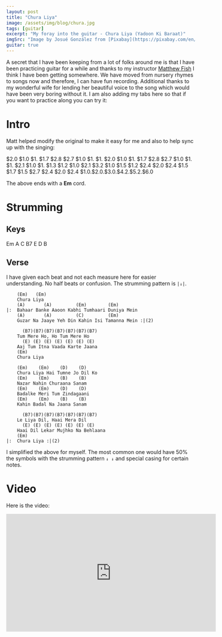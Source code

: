 ```yaml
---
layout: post
title: "Chura Liya"
image: /assets/img/blog/chura.jpg
tags: [guitar]
excerpt: "My foray into the guitar - Chura Liya (Yadoon Ki Baraat)"
imgSrc: "Image by Josué González from [Pixabay](https://pixabay.com/en/guitar-landscape-wood-musician-3373539/)"
guitar: true
---
```


A secret that I have been keeping from a lot of folks around me is that I have been practicing guitar for a while and thanks to my instructor [Matthew Fish](http://matthewfishguitar.com) I think I have been getting somewhere. We have moved from nursery rhymes to songs now and therefore, I can have fun recording. Additional thanks to my wonderful wife for lending her beautiful voice to the song which would have been very boring without it. I am also adding my tabs here so that if you want to practice along you can try it:

# Intro
Matt helped modify the original to make it easy for me and also to help sync up with the singing:

<div class="guitar"> $2.0 $1.0 $1. $1.7 $2.8 $2.7 $1.0 $1. $1. $2.0 $1.0 $1. $1.7 $2.8 $2.7 $1.0 $1. $1. $2.1 $1.0 $1. $1.3 $1.2 $1.0 $2.1 $3.2 $1.0 $1.5 $1.2 $2.4 $2.0 $2.4 $1.5 $1.7 $1.5 $2.7 $2.4 $2.0 $2.4 $1.0.$2.0.$3.0.$4.2.$5.2.$6.0</div>

The above ends with a **Em** cord.

# Strumming
## Keys
<div class="guitar">Em A C B7 E D B</div>

## Verse
I have given each beat and not each measure here for easier understanding. No half beats or confusion.
The strumming pattern is `|↓|`.

```
    (Em)   (Em)
    Chura Liya
    (A)       (A)         (Em)        (Em)
|:  Bahaar Banke Aaoon Kabhi Tumhaari Duniya Mein
    (A)       (A)         (C)         (Em)
    Guzar Na Jaaye Yeh Din Kahin Isi Tamanna Mein :|(2)

      (B7)(B7)(B7)(B7)(B7)(B7)(B7)
    Tum Mere Ho, Ho Tum Mere Ho
      (E) (E) (E) (E) (E) (E) (E)
    Aaj Tum Itna Vaada Karte Jaana
    (Em)
    Chura Liya

    (Em)    (Em)    (D)    (D)
    Chura Liya Hai Tumne Jo Dil Ko
    (Em)    (Em)    (B)    (B)
    Nazar Nahin Churaana Sanam
    (Em)    (Em)    (D)    (D)
    Badalke Meri Tum Zindagaani
    (Em)    (Em)    (B)    (B)
    Kahin Badal Na Jaana Sanam

      (B7)(B7)(B7)(B7)(B7)(B7)(B7)
    Le Liya Dil, Haai Mera Dil
      (E) (E) (E) (E) (E) (E) (E)
    Haai Dil Lekar Mujhko Na Behlaana
    (Em)
|:  Chura Liya :|(2)
```
I simplified the above for myself. The most common one would have 50% the symbols with the strumming pattern `↓ ↓` and special casing for certain notes.

# Video
Here is the video:
<div class="video-container">
  <div class="videoPlayer plyr__video-embed">
      <iframe width="560" height="315" src="https://www.youtube.com/embed/M_vkUvQWAKs" frameborder="0" allow="autoplay; encrypted-media" allowfullscreen></iframe>
  </div>
</div>
